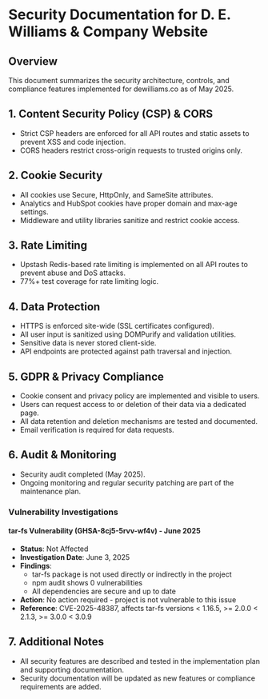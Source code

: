 # Security Documentation for D. E. Williams & Company Website

## Overview
This document summarizes the security architecture, controls, and compliance features implemented for dewilliams.co as of May 2025.

## 1. Content Security Policy (CSP) & CORS
- Strict CSP headers are enforced for all API routes and static assets to prevent XSS and code injection.
- CORS headers restrict cross-origin requests to trusted origins only.

## 2. Cookie Security
- All cookies use Secure, HttpOnly, and SameSite attributes.
- Analytics and HubSpot cookies have proper domain and max-age settings.
- Middleware and utility libraries sanitize and restrict cookie access.

## 3. Rate Limiting
- Upstash Redis-based rate limiting is implemented on all API routes to prevent abuse and DoS attacks.
- 77%+ test coverage for rate limiting logic.

## 4. Data Protection
- HTTPS is enforced site-wide (SSL certificates configured).
- All user input is sanitized using DOMPurify and validation utilities.
- Sensitive data is never stored client-side.
- API endpoints are protected against path traversal and injection.

## 5. GDPR & Privacy Compliance
- Cookie consent and privacy policy are implemented and visible to users.
- Users can request access to or deletion of their data via a dedicated page.
- All data retention and deletion mechanisms are tested and documented.
- Email verification is required for data requests.

## 6. Audit & Monitoring
- Security audit completed (May 2025).
- Ongoing monitoring and regular security patching are part of the maintenance plan.

### Vulnerability Investigations
#### tar-fs Vulnerability (GHSA-8cj5-5rvv-wf4v) - June 2025
- **Status**: Not Affected
- **Investigation Date**: June 3, 2025
- **Findings**: 
  - tar-fs package is not used directly or indirectly in the project
  - npm audit shows 0 vulnerabilities
  - All dependencies are secure and up to date
- **Action**: No action required - project is not vulnerable to this issue
- **Reference**: CVE-2025-48387, affects tar-fs versions < 1.16.5, >= 2.0.0 < 2.1.3, >= 3.0.0 < 3.0.9

## 7. Additional Notes
- All security features are described and tested in the implementation plan and supporting documentation.
- Security documentation will be updated as new features or compliance requirements are added.
